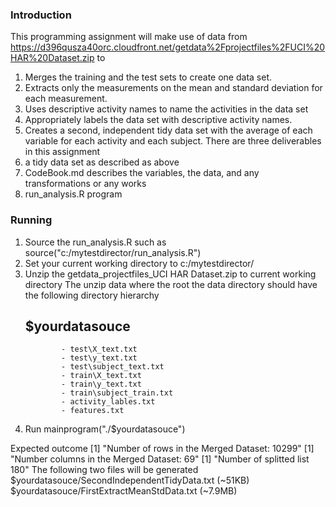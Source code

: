 ### Introduction

This programming assignment will make use of data from
https://d396qusza40orc.cloudfront.net/getdata%2Fprojectfiles%2FUCI%20HAR%20Dataset.zip 
to 
1) Merges the training and the test sets to create one data set.
2) Extracts only the measurements on the mean and standard deviation for each measurement. 
3) Uses descriptive activity names to name the activities in the data set
4) Appropriately labels the data set with descriptive activity names. 
5) Creates a second, independent tidy data set with the average of each variable for each activity and each subject.
There are three deliverables in this assignment
1) a tidy data set as described as above
2) CodeBook.md describes the variables, the data, and any transformations or any works
3) run_analysis.R program

### Running
1) Source the run_analysis.R such as source("c:/mytestdirector/run_analysis.R")
2) Set your current working directory to c:/mytestdirector/
3) Unzip the getdata_projectfiles_UCI HAR Dataset.zip to  current working directory
   The unzip data where the root the data directory should have the following
   directory hierarchy
   ## $yourdatasouce
               - test\X_text.txt
               - test\y_text.txt
               - test\subject_text.txt
               - train\X_text.txt
               - train\y_text.txt
               - train\subject_train.txt
               - activity_lables.txt
               - features.txt
 4) Run mainprogram("./$yourdatasouce")
 
 Expected outcome
 [1] "Number of rows in the Merged Dataset:  10299"
 [1] "Number columns in the Merged Dataset:  69"
 [1] "Number of splitted list  180"
 The following two files will be generated
 $yourdatasouce/SecondIndependentTidyData.txt (~51KB)
 $yourdatasouce/FirstExtractMeanStdData.txt (~7.9MB)
 
 
               
   

